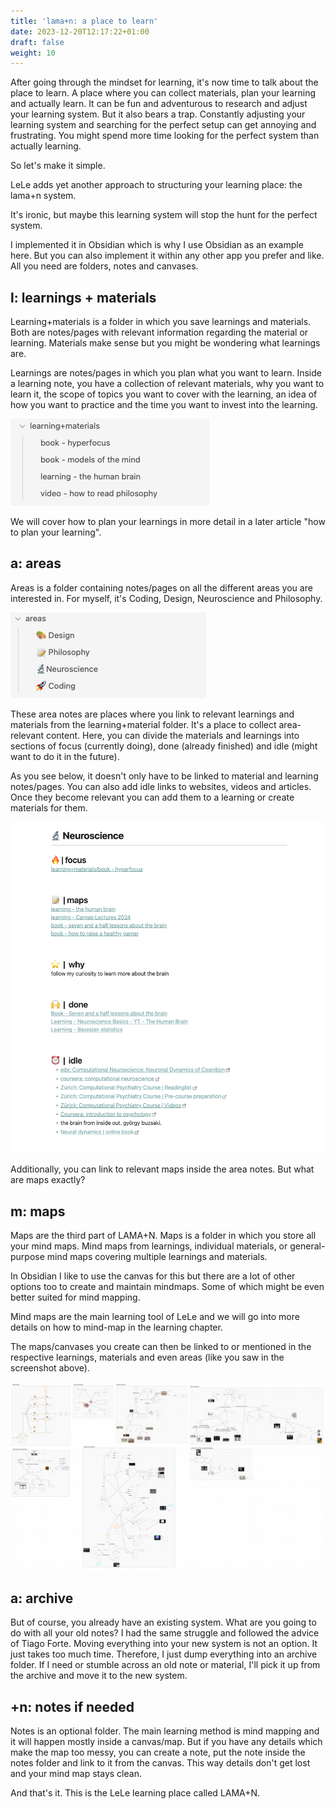 ```yaml
---
title: 'lama+n: a place to learn'
date: 2023-12-20T12:17:22+01:00
draft: false
weight: 10
---
```


After going through the mindset for learning, it's now time to talk about the
place to learn. A place where you can collect materials, plan your learning and
actually learn. It can be fun and adventurous to research and adjust your
learning system. But it also bears a trap. Constantly adjusting your learning
system and searching for the perfect setup can get annoying and frustrating.
You might spend more time looking for the perfect system than actually
learning.

So let's make it simple.

LeLe adds yet another approach to structuring your learning place: the lama+n
system.

It's ironic, but maybe this learning system will stop the hunt for the perfect
system.

I implemented it in Obsidian which is why I use Obsidian as an example here.
But you can also implement it within any other app you prefer and like. All you
need are folders, notes and canvases.

## l: learnings + materials

Learning+materials is a folder in which you save learnings and materials. Both
are notes/pages with relevant information regarding the material or learning.
Materials make sense but you might be wondering what learnings are.

Learnings are notes/pages in which you plan what you want to learn. Inside a
learning note, you have a collection of relevant materials, why you want to
learn it, the scope of topics you want to cover with the learning, an idea of
how you want to practice and the time you want to invest into the learning.

![learnings + materials](./learnings_materials.png)

We will cover how to plan your learnings in more detail in a later article "how
to plan your learning".

## a: areas

Areas is a folder containing notes/pages on all the different areas you are
interested in. For myself, it's Coding, Design, Neuroscience and Philosophy.

![areas](./areas.png)

These area notes are places where you link to relevant learnings and materials
from the learning+material folder. It's a place to collect area-relevant
content. Here, you can divide the materials and learnings into sections of
focus (currently doing), done (already finished) and idle (might want to do it
in the future).

As you see below, it doesn't only have to be linked to material and learning
notes/pages. You can also add idle links to websites, videos and articles. Once
they become relevant you can add them to a learning or create materials for
them.

![area example](./area_example.png)

Additionally, you can link to relevant maps inside the area notes. But what are
maps exactly?

## m: maps

Maps are the third part of LAMA+N. Maps is a folder in which you store all your
mind maps. Mind maps from learnings, individual materials, or general-purpose
mind maps covering multiple learnings and materials.

In Obsidian I like to use the canvas for this but there are a lot of other
options too to create and maintain mindmaps. Some of which might be even better
suited for mind mapping.

Mind maps are the main learning tool of LeLe and we will go into more details
on how to mind-map in the learning chapter.

The maps/canvases you create can then be linked to or mentioned in the
respective learnings, materials and even areas (like you saw in the screenshot
above).

![map example](./map_example.png)

## a: archive

But of course, you already have an existing system. What are you going to do
with all your old notes? I had the same struggle and followed the advice of
Tiago Forte. Moving everything into your new system is not an option. It just
takes too much time. Therefore, I just dump everything into an archive folder.
If I need or stumble across an old note or material, I'll pick it up from the
archive and move it to the new system.

## +n: notes if needed

Notes is an optional folder. The main learning method is mind mapping and it
will happen mostly inside a canvas/map. But if you have any details which make
the map too messy, you can create a note, put the note inside the notes folder
and link to it from the canvas. This way details don't get lost and your mind
map stays clean.

And that's it. This is the LeLe learning place called LAMA+N.
